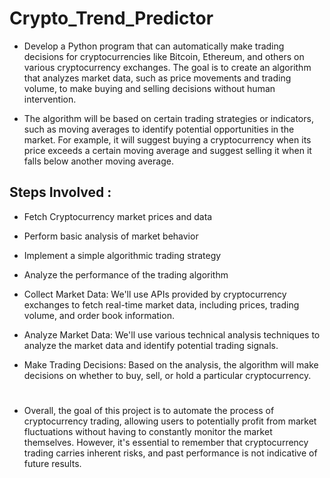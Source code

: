 # Crypto_Trend_Predictor
* Develop a Python program that can automatically make trading decisions for cryptocurrencies like Bitcoin, Ethereum, and others on various cryptocurrency exchanges. The goal is to create an algorithm that analyzes market data, such as price movements and trading volume, to make buying and selling decisions without human intervention.

* The algorithm will be based on certain trading strategies or indicators, such as moving averages to identify potential opportunities in the market. For example, it will suggest buying a cryptocurrency when its price exceeds a certain moving average and suggest selling it when it falls below another moving average.

## Steps Involved :
* Fetch Cryptocurrency market prices and data
* Perform basic analysis of market behavior
* Implement a simple algorithmic trading strategy
* Analyze the performance of the trading algorithm

* Collect Market Data: We'll use APIs provided by cryptocurrency exchanges to fetch real-time market data, including prices, trading volume, and order book information.
* Analyze Market Data: We'll use various technical analysis techniques to analyze the market data and identify potential trading signals.
* Make Trading Decisions: Based on the analysis, the algorithm will make decisions on whether to buy, sell, or hold a particular cryptocurrency.
#
* Overall, the goal of this project is to automate the process of cryptocurrency trading, allowing users to potentially profit from market fluctuations without having to constantly monitor the market themselves. However, it's essential to remember that cryptocurrency trading carries inherent risks, and past performance is not indicative of future results.
